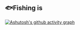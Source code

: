 ## 🐟Fishing is  
[![Ashutosh's github activity graph](https://github-readme-activity-graph.cyclic.app/graph?username=iFishin&theme=react)](https://github.com/ashutosh00710/github-readme-activity-graph)
